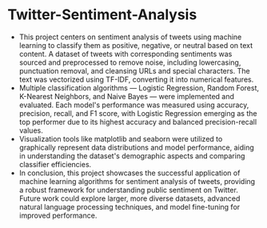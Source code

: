 # Twitter-Sentiment-Analysis
- This project centers on sentiment analysis of tweets using machine learning to classify them as positive, negative, or neutral based on text content. A dataset of tweets with corresponding sentiments was sourced and preprocessed to remove noise, including lowercasing, punctuation removal, and cleansing URLs and special characters. The text was vectorized using TF-IDF, converting it into numerical features.
- Multiple classification algorithms — Logistic Regression, Random Forest, K-Nearest Neighbors, and Naive Bayes — were implemented and evaluated. Each model's performance was measured using accuracy, precision, recall, and F1 score, with Logistic Regression emerging as the top performer due to its highest accuracy and balanced precision-recall values.
- Visualization tools like matplotlib and seaborn were utilized to graphically represent data distributions and model performance, aiding in understanding the dataset's demographic aspects and comparing classifier efficiencies.
- In conclusion, this project showcases the successful application of machine learning algorithms for sentiment analysis of tweets, providing a robust framework for understanding public sentiment on Twitter. Future work could explore larger, more diverse datasets, advanced natural language processing techniques, and model fine-tuning for improved performance.
